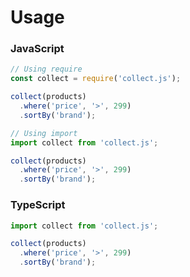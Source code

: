 # Usage

### JavaScript

```js
// Using require
const collect = require('collect.js');

collect(products)
  .where('price', '>', 299)
  .sortBy('brand');
```

```js
// Using import
import collect from 'collect.js';

collect(products)
  .where('price', '>', 299)
  .sortBy('brand');
```

### TypeScript

```ts
import collect from 'collect.js';

collect(products)
  .where('price', '>', 299)
  .sortBy('brand');
```